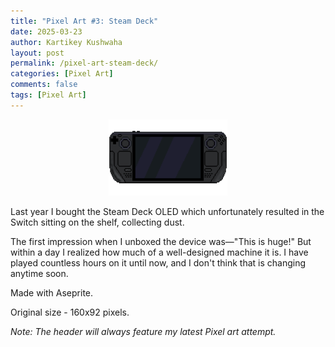 ```yaml
---
title: "Pixel Art #3: Steam Deck"
date: 2025-03-23
author: Kartikey Kushwaha
layout: post
permalink: /pixel-art-steam-deck/
categories: [Pixel Art]
comments: false
tags: [Pixel Art]
---
```


<div style="text-align: center">
    <img alt="A pixel art of Nintendo Switch Joy cons in the iconic blue and red colors." 
        height="122" width="190" src="/assets/images/pixel-art/SteamDeck.png" title="SteamDeck" />
</div>

Last year I bought the Steam Deck OLED which unfortunately resulted in the Switch sitting on the shelf, collecting dust.

The first impression when I unboxed the device was—"This is huge!" But within a day I realized how much
of a well-designed machine it is. I have played countless hours on it until now, and I don't think that is changing anytime soon.

Made with Aseprite.

Original size - 160x92 pixels.

_Note: The header will always feature my latest Pixel art attempt._